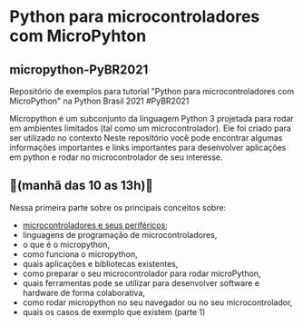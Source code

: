 # Python para microcontroladores com MicroPyhton
## micropython-PyBR2021
Repositório de exemplos para tutorial "Python para microcontroladores com MicroPython" na Python Brasil 2021 #PyBR2021

Micropython é um subconjunto da linguagem Python 3 projetada para rodar em ambientes limitados (tal como um microcontrolador). Ele foi criado para ser utilizado no contexto  Neste repositório você pode encontrar algumas informações importantes e links importantes para desenvolver aplicações em python e rodar no microcontrolador de seu interesse.

## 🌅(manhã das 10 as 13h)🌅
 Nessa primeira parte sobre os principais conceitos sobre:
 
 * [microcontroladores e seus periféricos](controladores.md);
 * linguagens de programação de microcontroladores,
 * o que é o micropython,
 * como funciona o micropython,
 * quais aplicações e bibliotecas existentes,
 * como preparar o seu microcontrolador para rodar microPython,
 * quais ferramentas pode se utilizar para desenvolver software e hardware de forma colaborativa,
 * como rodar micropython no seu navegador ou no seu microcontrolador,
 * quais os casos de exemplo que existem (parte 1)
